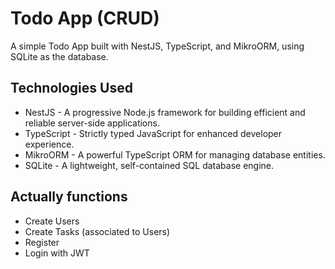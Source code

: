
# Todo App (CRUD)
A simple Todo App built with NestJS, TypeScript, and MikroORM, using SQLite as the database.
## Technologies Used
- NestJS - A progressive Node.js framework for building efficient and reliable server-side applications.
- TypeScript - Strictly typed JavaScript for enhanced developer experience.
- MikroORM - A powerful TypeScript ORM for managing database entities.
- SQLite - A lightweight, self-contained SQL database engine.

## Actually functions

- Create Users
- Create Tasks (associated to Users)
- Register
- Login with JWT
